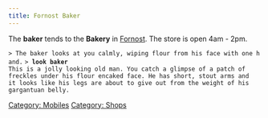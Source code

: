 ```yaml
---
title: Fornost Baker
---
```


The **baker** tends to the **Bakery** in [Fornost](Fornost "wikilink").
The store is open 4am - 2pm.

`> The baker looks at you calmly, wiping flour from his face with one hand.`
`> `**`look baker`**
`This is a jolly looking old man. You catch a glimpse of a patch of`
`freckles under his flour encaked face. He has short, stout arms and`
`it looks like his legs are about to give out from the weight of his`
`gargantuan belly.`

[Category: Mobiles](Category:_Mobiles "wikilink") [Category:
Shops](Category:_Shops "wikilink")